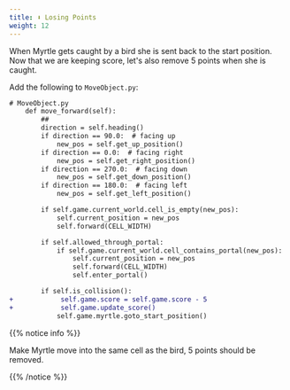 ```yaml
---
title: ⬇️ Losing Points
weight: 12
---
```


When Myrtle gets caught by a bird she is sent back to the start position.
Now that we are keeping score, let's also remove 5 points when she is caught.

Add the following to `MoveObject.py`:

```diff
# MoveObject.py
    def move_forward(self):
        ##
        direction = self.heading()
        if direction == 90.0:  # facing up
            new_pos = self.get_up_position()
        if direction == 0.0:  # facing right
            new_pos = self.get_right_position()
        if direction == 270.0:  # facing down
            new_pos = self.get_down_position()
        if direction == 180.0:  # facing left
            new_pos = self.get_left_position()

        if self.game.current_world.cell_is_empty(new_pos):
            self.current_position = new_pos
            self.forward(CELL_WIDTH)

        if self.allowed_through_portal:
            if self.game.current_world.cell_contains_portal(new_pos):
                self.current_position = new_pos
                self.forward(CELL_WIDTH)
                self.enter_portal()

        if self.is_collision():
+            self.game.score = self.game.score - 5
+            self.game.update_score()
            self.game.myrtle.goto_start_position()
```

{{% notice info %}}

Make Myrtle move into the same cell as the bird, 5 points should be removed.

{{% /notice %}}

